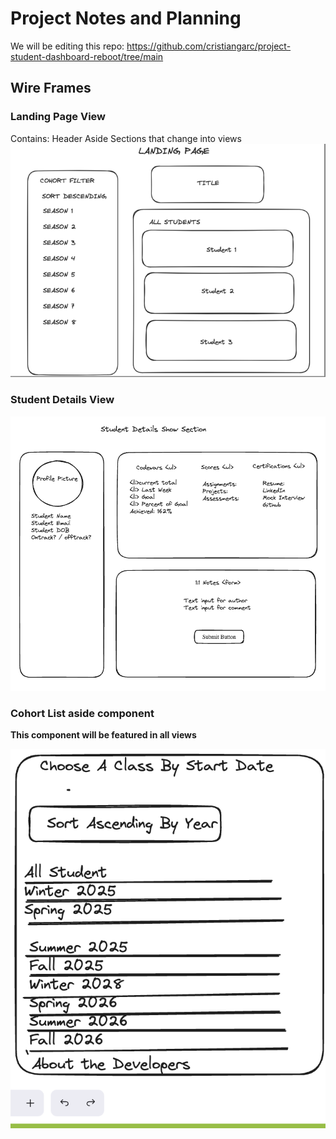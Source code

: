 # Project Notes and Planning

We will be editing this repo: https://github.com/cristiangarc/project-student-dashboard-reboot/tree/main

## Wire Frames

### Landing Page View
Contains:
    Header
    Aside
    Sections that change into views
![Landing Page View](assets/LandingPage-view.png)

### Student Details View
![Student Details View](assets/StudentDetails-show-section.png)

### Cohort List aside component 
**This component will be featured in all views**

![Cohort List Component](assets/COHORT_WIREFRAME.png)